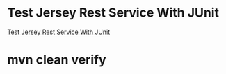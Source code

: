 Test Jersey Rest Service With JUnit
===================================

[Test Jersey Rest Service With JUnit](http://memorynotfound.com/test-jersey-rest-service-with-junit/)

# mvn clean verify
